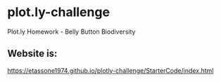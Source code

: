 # plot.ly-challenge
Plot.ly Homework - Belly Button Biodiversity

## Website is:
https://etassone1974.github.io/plotly-challenge/StarterCode/index.html
